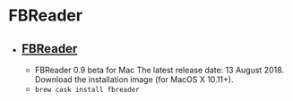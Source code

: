 # FBReader
- [FBReader](https://fbreader.org/macos/)
  - 
  - FBReader 0.9 beta for Mac The latest release date: 13 August 2018. Download the installation image (for MacOS X 10.11+).
  - `brew cask install fbreader`
